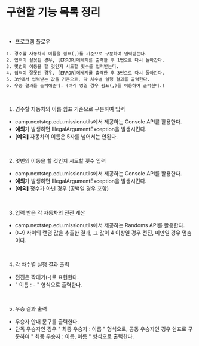 # 구현할 기능 목록 정리

<br>

- 프로그램 플로우
~~~
1. 경주할 자동차의 이름을 쉼표(,)를 기준으로 구분하여 입력받는다.
2. 입력이 잘못된 경우, [ERROR]메세지를 출력한 후 1번으로 다시 돌아간다.
3. 몇번의 이동을 할 것인지 시도할 횟수를 입력받는다.
4. 입력이 잘못된 경우, [ERROR]메세지를 출력한 후 3번으로 다시 돌아간다.
5. 3번에서 입력받는 값을 기준으로, 각 차수별 실행 결과를 출력한다.
6. 우승 결과를 출력해준다. (여러 명일 경우 쉼표(,)를 이용하여 출력한다.)
~~~

<br>

1. 경주할 자동차의 이름 쉼표 기준으로 구분하여 입력
- camp.nextstep.edu.missionutils에서 제공하는 Console API를 활용한다.
- **예외**가 발생하면 IllegalArgumentException을 발생시킨다.
- **[예외]** 자동차의 이름은 5자를 넘어서는 안된다.

<br>

2. 몇번의 이동을 할 것인지 시도할 횟수 입력
- camp.nextstep.edu.missionutils에서 제공하는 Console API를 활용한다.
- **예외**가 발생하면 IllegalArgumentException을 발생시킨다.
- **[예외]** 정수가 아닌 경우 (공백일 경우 포함)

<br>

3. 입력 받은 각 자동차의 전진 계산
- camp.nextstep.edu.missionutils에서 제공하는 Randoms API를 활용한다.
- 0~9 사이의 랜덤 값을 추출한 결과, 그 값이 4 이상일 경우 전진, 미만일 경우 멈춤이다.

<br>

4. 각 차수별 실행 결과 출력
- 전진은 짝대기(-)로 표현한다.
- " 이름 : - " 형식으로 출력한다.

<br>

5. 우승 결과 출력
- 우승자 안내 문구를 출력한다.
- 단독 우승자인 경우 " 최종 우승자 : 이름 " 형식으로, 공동 우승자인 경우 쉼표로 구문하여 " 최중 우승자 : 이름, 이름 " 형식으로 출력한다.